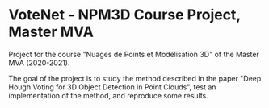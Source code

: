 # VoteNet - NPM3D Course Project, Master MVA
 
Project for the course "Nuages de Points et Modélisation 3D" of the Master MVA (2020-2021).

The goal of the project is to study the method described in the paper "Deep Hough Voting for 3D Object Detection in Point Clouds", test an implementation of the method, and reproduce some results.
